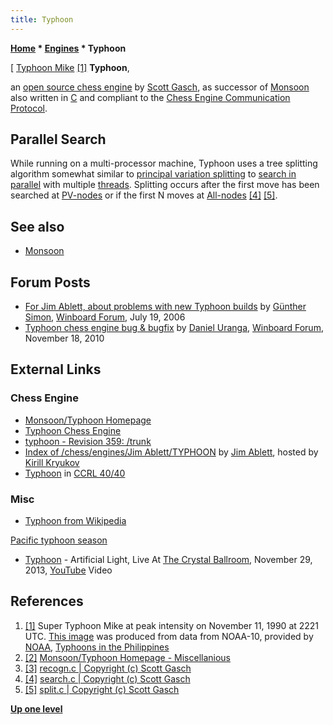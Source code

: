 ```yaml
---
title: Typhoon
---
```

**[Home](Home "Home") \* [Engines](Engines "Engines") \* Typhoon**



[ [Typhoon Mike](https://en.wikipedia.org/wiki/Typhoon_Mike) <a id="cite-note-1" href="#cite-ref-1">[1]</a>
**Typhoon**,  

an [open source chess engine](Category:Open_Source "Category:Open Source") by [Scott Gasch](Scott_Gasch "Scott Gasch"), as successor of [Monsoon](Monsoon "Monsoon") also written in [C](C "C") and compliant to the [Chess Engine Communication Protocol](Chess_Engine_Communication_Protocol "Chess Engine Communication Protocol"). 



## Parallel Search


While running on a multi-processor machine, Typhoon uses a tree splitting algorithm somewhat similar to [principal variation splitting](Parallel_Search#PrincipalVariationSplitting "Parallel Search") to [search in parallel](Parallel_Search "Parallel Search") with multiple [threads](Thread "Thread"). 
Splitting occurs after the first move has been searched at [PV-nodes](Node_Types#PV "Node Types") or if the first N moves at [All-nodes](Node_Types#ALL "Node Types") <a id="cite-note-4" href="#cite-ref-4">[4]</a> <a id="cite-note-5" href="#cite-ref-5">[5]</a>.



## See also


* [Monsoon](Monsoon "Monsoon")


## Forum Posts


* [For Jim Ablett, about problems with new Typhoon builds](http://www.open-aurec.com/wbforum/viewtopic.php?f=2&t=5221) by [Günther Simon](G%C3%BCnther_Simon "Günther Simon"), [Winboard Forum](Computer_Chess_Forums "Computer Chess Forums"), July 19, 2006
* [Typhoon chess engine bug & bugfix](http://www.open-aurec.com/wbforum/viewtopic.php?f=4&t=51322) by [Daniel Uranga](Daniel_Uranga "Daniel Uranga"), [Winboard Forum](Computer_Chess_Forums "Computer Chess Forums"), November 18, 2010


## External Links


### Chess Engine


* [Monsoon/Typhoon Homepage](https://wannabe.guru.org/scott/hobbies/chess/)
* [Typhoon Chess Engine](https://wannabe.guru.org/scott/hobbies/chess/typhoon.html)
* [typhoon - Revision 359: /trunk](https://wannabe.guru.org/svn/typhoon/trunk/)
* [Index of /chess/engines/Jim Ablett/TYPHOON](http://kirr.homeunix.org/chess/engines/Jim%20Ablett/TYPHOON/) by [Jim Ablett](Jim_Ablett "Jim Ablett"), hosted by [Kirill Kryukov](Kirill_Kryukov "Kirill Kryukov")
* [Typhoon](https://ccrl.chessdom.com/ccrl/4040/cgi/compare_engines.cgi?family=Typhoon&print=Rating+list&print=Results+table&print=LOS+table&print=Ponder+hit+table&print=Eval+difference+table&print=Comopp+gamenum+table&print=Overlap+table&print=Score+with+common+opponents) in [CCRL 40/40](CCRL "CCRL")


### Misc


* [Typhoon from Wikipedia](https://en.wikipedia.org/wiki/Typhoon)


 [Pacific typhoon season](https://en.wikipedia.org/wiki/Pacific_typhoon_season)
* [Typhoon](https://en.wikipedia.org/wiki/Typhoon_%28American_band%29) - Artificial Light, Live At [The Crystal Ballroom](https://en.wikipedia.org/wiki/Crystal_Ballroom_%28Portland,_Oregon%29), November 29, 2013, [YouTube](https://en.wikipedia.org/wiki/YouTube) Video


 
## References


 1. <a id="cite-ref-1" href="#cite-note-1">[1]</a> Super Typhoon Mike at peak intensity on November 11, 1990 at 2221 UTC. [This image](https://commons.wikimedia.org/wiki/File:Typhoon_Mike_11_nov_1990_2221Z.jpg) was produced from data from NOAA-10, provided by [NOAA](https://en.wikipedia.org/wiki/National_Oceanic_and_Atmospheric_Administration), [Typhoons in the Philippines](https://en.wikipedia.org/wiki/Typhoons_in_the_Philippines) 
2. <a id="cite-ref-2" href="#cite-note-2">[2]</a> [Monsoon/Typhoon Homepage - Miscellanious](https://wannabe.guru.org/scott/hobbies/chess/)
3. <a id="cite-ref-3" href="#cite-note-3">[3]</a> [recogn.c | Copyright (c) Scott Gasch](https://wannabe.guru.org/svn/typhoon/trunk/recogn.c)
4. <a id="cite-ref-4" href="#cite-note-4">[4]</a> [search.c | Copyright (c) Scott Gasch](https://wannabe.guru.org/svn/typhoon/trunk/search.c)
5. <a id="cite-ref-5" href="#cite-note-5">[5]</a> [split.c | Copyright (c) Scott Gasch](https://wannabe.guru.org/svn/typhoon/trunk/split.c)

**[Up one level](Engines "Engines")**







 
